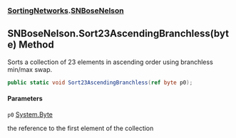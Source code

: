 ### [SortingNetworks](SortingNetworks.md 'SortingNetworks').[SNBoseNelson](SortingNetworks.SNBoseNelson.md 'SortingNetworks.SNBoseNelson')

## SNBoseNelson.Sort23AscendingBranchless(byte) Method

Sorts a collection of 23 elements in ascending order using branchless min/max swap.

```csharp
public static void Sort23AscendingBranchless(ref byte p0);
```
#### Parameters

<a name='SortingNetworks.SNBoseNelson.Sort23AscendingBranchless(byte).p0'></a>

`p0` [System.Byte](https://docs.microsoft.com/en-us/dotnet/api/System.Byte 'System.Byte')

the reference to the first element of the collection